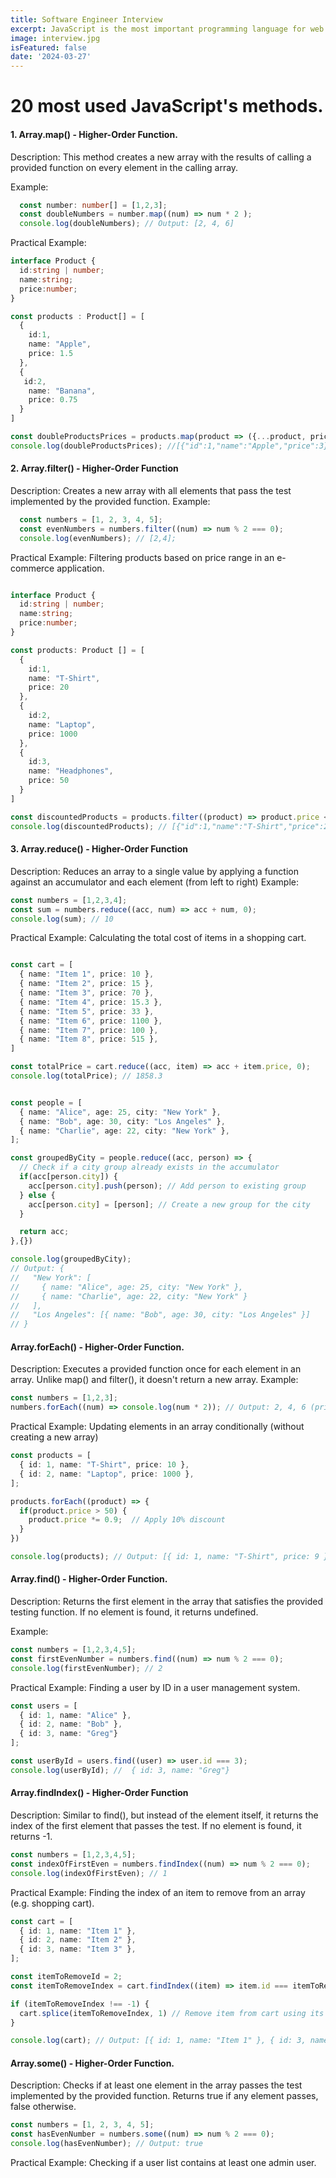 ```yaml
---
title: Software Engineer Interview
excerpt: JavaScript is the most important programming language for web development. You probably dont know it well enough!
image: interview.jpg
isFeatured: false
date: '2024-03-27'
---
```


# 20 most used JavaScript's methods.

#### 1. Array.map() - Higher-Order Function.

Description: This method creates a new array with the results of calling a provided function on every element in the calling array.

Example:

```ts
  const number: number[] = [1,2,3];
  const doubleNumbers = number.map((num) => num * 2 );
  console.log(doubleNumbers); // Output: [2, 4, 6]
```

Practical Example:

```ts
interface Product {
  id:string | number;
  name:string;
  price:number;
}

const products : Product[] = [
  {
    id:1,
    name: "Apple",
    price: 1.5
  },
  {
   id:2,
    name: "Banana",
    price: 0.75
  }
]

const doubleProductsPrices = products.map(product => ({...product, price: product.price *2}))
console.log(doubleProductsPrices); //[{"id":1,"name":"Apple","price":3},{"id":2,"name":"Banana","price":1.5}]
```

#### 2. Array.filter() - Higher-Order Function

Description: Creates a new array with all elements that pass the test implemented by the provided function.
Example:

```ts
  const numbers = [1, 2, 3, 4, 5];
  const evenNumbers = numbers.filter((num) => num % 2 === 0);
  console.log(evenNumbers); // [2,4];
```

Practical Example: Filtering products based on price range in an e-commerce application.

```ts

interface Product {
  id:string | number;
  name:string;
  price:number;
}

const products: Product [] = [
  {
    id:1,
    name: "T-Shirt",
    price: 20
  },
  {
    id:2,
    name: "Laptop",
    price: 1000
  },
  {
    id:3,
    name: "Headphones",
    price: 50
  }
]

const discountedProducts = products.filter((product) => product.price < 100 );
console.log(discountedProducts); // [{"id":1,"name":"T-Shirt","price":20},{"id":3,"name":"Headphones","price":50}]

```

#### 3. Array.reduce() - Higher-Order Function

Description: Reduces an array to a single value by applying a function against an accumulator and each element (from left to right)
Example:

```ts
const numbers = [1,2,3,4];
const sum = numbers.reduce((acc, num) => acc + num, 0);
console.log(sum); // 10
```

Practical Example: Calculating the total cost of items in a shopping cart.

```ts

const cart = [
  { name: "Item 1", price: 10 },
  { name: "Item 2", price: 15 },
  { name: "Item 3", price: 70 },
  { name: "Item 4", price: 15.3 },
  { name: "Item 5", price: 33 },
  { name: "Item 6", price: 1100 },
  { name: "Item 7", price: 100 },
  { name: "Item 8", price: 515 },
]

const totalPrice = cart.reduce((acc, item) => acc + item.price, 0);
console.log(totalPrice); // 1858.3

```

```ts

const people = [
  { name: "Alice", age: 25, city: "New York" },
  { name: "Bob", age: 30, city: "Los Angeles" },
  { name: "Charlie", age: 22, city: "New York" },
];

const groupedByCity = people.reduce((acc, person) => {
  // Check if a city group already exists in the accumulator
  if(acc[person.city]) {
    acc[person.city].push(person); // Add person to existing group
  } else {
    acc[person.city] = [person]; // Create a new group for the city
  }

  return acc;
},{})

console.log(groupedByCity);
// Output: {
//   "New York": [
//     { name: "Alice", age: 25, city: "New York" },
//     { name: "Charlie", age: 22, city: "New York" }
//   ],
//   "Los Angeles": [{ name: "Bob", age: 30, city: "Los Angeles" }]
// }

```

#### Array.forEach() - Higher-Order Function.

Description: Executes a provided function once for each element in an array. Unlike map() and filter(), it doesn't return a new array.
Example:

```ts
const numbers = [1,2,3];
numbers.forEach((num) => console.log(num * 2)); // Output: 2, 4, 6 (printed on separate lines)

```

Practical Example: Updating elements in an array conditionally (without creating a new array)

```ts
const products = [
  { id: 1, name: "T-Shirt", price: 10 },
  { id: 2, name: "Laptop", price: 1000 },
];

products.forEach((product) => {
  if(product.price > 50) {
    product.price *= 0.9;  // Apply 10% discount
  }
})

console.log(products); // Output: [{ id: 1, name: "T-Shirt", price: 9 }, { id: 2, name: "Laptop", price: 900 }] (original array is modified)

```

#### Array.find() - Higher-Order Function.

Description: Returns the first element in the array that satisfies the provided testing function. If no element is found, it returns undefined.

Example:

```ts
const numbers = [1,2,3,4,5];
const firstEvenNumber = numbers.find((num) => num % 2 === 0);
console.log(firstEvenNumber); // 2

```

Practical Example: Finding a user by ID in a user management system.

```ts
const users = [
  { id: 1, name: "Alice" },
  { id: 2, name: "Bob" },
  { id: 3, name: "Greg"}
];

const userById = users.find((user) => user.id === 3);
console.log(userById); //  { id: 3, name: "Greg"}
```

#### Array.findIndex() - Higher-Order Function

Description: Similar to find(), but instead of the element itself, it returns the index of the first element that passes the test. If no element is found, it returns -1.

```ts
const numbers = [1,2,3,4,5];
const indexOfFirstEven = numbers.findIndex((num) => num % 2 === 0);
console.log(indexOfFirstEven); // 1
```

Practical Example: Finding the index of an item to remove from an array (e.g. shopping cart).

```ts
const cart = [
  { id: 1, name: "Item 1" },
  { id: 2, name: "Item 2" },
  { id: 3, name: "Item 3" },
];

const itemToRemoveId = 2;
const itemToRemoveIndex = cart.findIndex((item) => item.id === itemToRemoveId);

if (itemToRemoveIndex !== -1) {
  cart.splice(itemToRemoveIndex, 1) // Remove item from cart using its index
}

console.log(cart); // Output: [{ id: 1, name: "Item 1" }, { id: 3, name: "Item 3" }] (item with ID 2 is removed)

```

#### Array.some() - Higher-Order Function.

Description: Checks if at least one element in the array passes the test implemented by the provided function. Returns true if any element passes, false otherwise.

```ts
const numbers = [1, 2, 3, 4, 5];
const hasEvenNumber = numbers.some((num) => num % 2 === 0);
console.log(hasEvenNumber); // Output: true
```

Practical Example: Checking if a user list contains at least one admin user.
